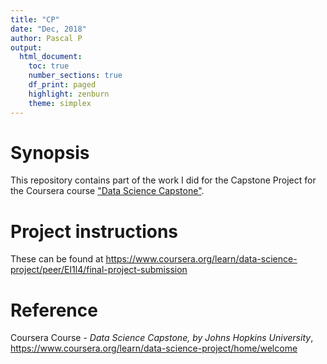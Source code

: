 ```yaml
---
title: "CP"
date: "Dec, 2018"
author: Pascal P
output:
  html_document:
    toc: true
    number_sections: true
    df_print: paged
    highlight: zenburn
    theme: simplex
---
```


# Synopsis
  This repository contains part of the work I did for the Capstone Project for the Coursera course ["Data Science Capstone"](https://www.coursera.org/learn/data-science-project/home/welcome).  
  
# Project instructions 
  These can be found at https://www.coursera.org/learn/data-science-project/peer/EI1l4/final-project-submission

# Reference
  Coursera Course - *Data Science Capstone, by Johns Hopkins University*, https://www.coursera.org/learn/data-science-project/home/welcome
